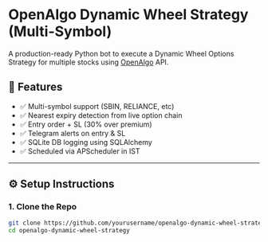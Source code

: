 # OpenAlgo Dynamic Wheel Strategy (Multi-Symbol)

A production-ready Python bot to execute a Dynamic Wheel Options Strategy for multiple stocks using [OpenAlgo](https://openalgo.in) API.

## 🚀 Features
- ✅ Multi-symbol support (SBIN, RELIANCE, etc)
- ✅ Nearest expiry detection from live option chain
- ✅ Entry order + SL (30% over premium)
- ✅ Telegram alerts on entry & SL
- ✅ SQLite DB logging using SQLAlchemy
- ✅ Scheduled via APScheduler in IST

---

## ⚙️ Setup Instructions

### 1. Clone the Repo
```bash
git clone https://github.com/yourusername/openalgo-dynamic-wheel-strategy.git
cd openalgo-dynamic-wheel-strategy
